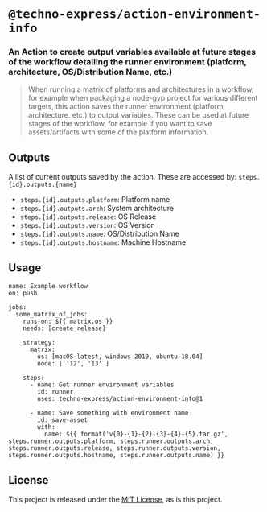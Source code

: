 # `@techno-express/action-environment-info`

### An Action to create output variables available at future stages of the workflow detailing the runner environment (platform, architecture, OS/Distribution Name, etc.)
> When running a matrix of platforms and architectures in a workflow, for example when packaging a node-gyp project for various different targets, this action saves the runner environment (platform, architecture. etc.) to output variables. These can be used at future stages of the workflow, for example if you want to save assets/artifacts with some of the platform information.

## Outputs
A list of current outputs saved by the action. These are accessed by: `steps.{id}.outputs.{name}`

- `steps.{id}.outputs.platform`: Platform name
- `steps.{id}.outputs.arch`: System architecture
- `steps.{id}.outputs.release`: OS Release
- `steps.{id}.outputs.version`: OS Version
- `steps.{id}.outputs.name`: OS/Distribution Name
- `steps.{id}.outputs.hostname`: Machine Hostname

## Usage

```workflow
name: Example workflow
on: push

jobs:
  some_matrix_of_jobs:
    runs-on: ${{ matrix.os }}
    needs: [create_release]

    strategy:
      matrix:
        os: [macOS-latest, windows-2019, ubuntu-18.04]
        node: [ '12', '13' ]

    steps:
      - name: Get runner environment variables
        id: runner
        uses: techno-express/action-environment-info@1

      - name: Save something with environment name
        id: save-asset
        with:
          name: ${{ format('v{0}-{1}-{2}-{3}-{4}-{5}.tar.gz', steps.runner.outputs.platform, steps.runner.outputs.arch, steps.runner.outputs.release, steps.runner.outputs.version, steps.runner.outputs.hostname, steps.runner.outputs.name) }}
```

## License
This project is released under the [MIT License](LICENSE), as is this project.
